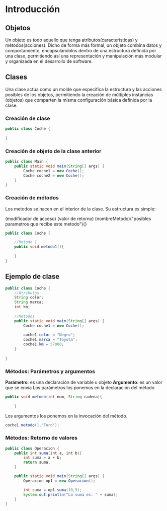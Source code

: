 # Introducción
## Objetos
Un objeto es todo aquello que tenga atributos(características) y métodos(acciones). Dicho de forma más formal, un objeto combina
datos y comportamiento, encapsulándolos dentro de una estructura definida por una clase, permitiendo así una representación y
manipulación más modular y organizada en el desarrollo de software.
## Clases
Una clase actúa como un molde que especifica la estructura y las acciones posibles de los objetos, permitiendo la creación de múltiples
instancias (objetos) que comparten la misma configuración básica definida por la clase.
### Creación de clase
```java
public class Coche {
    
}
```
### Creación de objeto de la clase anterior
```java
public class Main {
    public static void main(String[] args) {
        Coche coche1 = new Coche();
        Coche coche2 = new Coche();
    }
}
```
### Creación de métodos
Los metodos se hacen en el interior de la clase. Su estructura es simple:

(modificador de acceso) (valor de retorno) (nombreMetodo)("posibles parametros que recibe este metodo"){}
```java
public class Coche {

    //Metodo 1
    public void metodo1(){
        
    }
}
```
## Ejemplo de clase
```java
public class Coche {
    //Atributos
    String color;
    String marca;
    int km;
    
    //Metodos
    public static void main(String[] args) {
        Coche coche1 = new Coche();
        
        coche1.color = "Negro";
        coche1.marca = "Toyota";
        coche1.km = 57000;
    }
    
}
```
### Métodos: Parámetros y argumentos
**Parámetro**: es una declaración de variable u objeto
**Argumento**: es un valor que se envía
Los parámetros los ponemos en la declaración del método
```java
public void metodo(int num, String cadena){
        
    }
```
Los argumentos los ponemos en la invocación del método.
```java
coche1.metodo(1,"Ford");
```
### Métodos: Retorno de valores
```java
public class Operacion {
    public int suma(int a, int b){
        int suma = a + b;
        return suma;
    }

    public static void main(String[] args) {
        Operacion op1 = new Operacion();

        int suma = op1.suma(10,5);
        System.out.println("La suma es: " + suma);
    }
}
```
